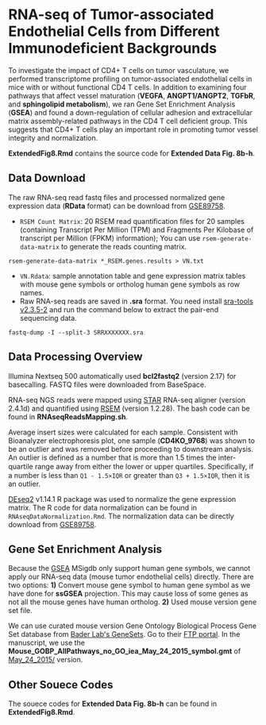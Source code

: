 RNA-seq of Tumor-associated Endothelial Cells from Different Immunodeficient Backgrounds
========
  
  To investigate the impact of CD4+ T cells on tumor vasculature, we performed transcriptome profiling on tumor-associated endothelial cells in mice with or without functional CD4 T cells. In addition to examining four pathways that affect vessel maturation (**VEGFA**, **ANGPT1/ANGPT2**, **TGFbR**, and **sphingolipid metabolism**), we ran Gene Set Enrichment Analysis (**GSEA**) and found a down-regulation of cellular adhesion and extracellular matrix assembly-related pathways in the CD4 T cell deficient group. This suggests that CD4+ T cells play an important role in promoting tumor vessel integrity and normalization.

**ExtendedFig8.Rmd** contains the source code for **Extended Data Fig. 8b-h**.

## Data Download

The raw RNA-seq read fastq files and processed normalized gene expression data (**RData** format) can be download from [GSE89758]( https://www.ncbi.nlm.nih.gov/geo/query/acc.cgi?token=onstcsssvxolxmd&acc=GSE89758).

* `RSEM Count Matrix`: 20 RSEM read quantification files for 20 samples (containing Transcript Per Million (TPM) and Fragments Per Kilobase of transcript per Million (FPKM) information);  You can use `rsem-generate-data-matrix` to generate the reads counting matrix.

```
rsem-generate-data-matrix *_RSEM.genes.results > VN.txt
```

* `VN.Rdata`: sample annotation table and gene expression matrix tables with mouse gene symbols or ortholog human gene symbols as row names.
* Raw RNA-seq reads are saved in **.sra** format. You need install [sra-tools v2.3.5-2](https://github.com/ncbi/sra-tools) and run the command below to extract the pair-end sequencing data.

```
fastq-dump -I --split-3 SRRXXXXXXX.sra
```

## Data Processing Overview

Illumina Nextseq 500 automatically used **bcl2fastq2** (version 2.17) for basecalling. FASTQ files were downloaded from BaseSpace.

RNA-seq NGS reads were mapped using [STAR](https://github.com/alexdobin/STAR) RNA-seq aligner (version 2.4.1d) and quantified using [RSEM](http://deweylab.github.io/RSEM/) (version 1.2.28). The bash code can be found in **RNAseqReadsMapping.sh**.

Average insert sizes were calculated for each sample. Consistent with Bioanalyzer electrophoresis plot, one sample (**CD4KO_9768**) was shown to be an outlier and was removed before proceeding to downstream analysis. An outlier is defined as a number that is more than 1.5 times the inter-quartile range away from either the lower or upper quartiles. Speciﬁcally, if a number is less than `Q1 - 1.5×IQR` or greater than `Q3 + 1.5×IQR`, then it is an outlier.

[DEseq2](https://bioconductor.org/packages/release/bioc/html/DESeq2.html) v1.14.1 R package was used to normalize the gene expression matrix. The R code for data normalization can be found in `RNAseqDataNormalization.Rmd`. The normalization data can be directly download from [GSE89758]( https://www.ncbi.nlm.nih.gov/geo/query/acc.cgi?token=onstcsssvxolxmd&acc=GSE89758).

## Gene Set Enrichment Analysis

Because the [GSEA](http://software.broadinstitute.org/gsea/index.jsp) MSigdb only support human gene symbols, we cannot apply our RNA-seq data (mouse tumor endothelial cells) directly. There are two options: **1)** Convert mouse gene symbol to human gene symbol as we have done for **ssGSEA** projection. This may cause loss of some genes as not all the mouse genes have human ortholog. **2)** Used mouse version gene set file.

We can use curated mouse version Gene Ontology Biological Process Gene Set database from [Bader Lab's GeneSets](http://baderlab.org/GeneSets). Go to their [FTP portal](http://download.baderlab.org/EM_Genesets/). In the manuscript, we use the **Mouse_GOBP_AllPathways_no_GO_iea_May_24_2015_symbol.gmt** of [May_24_2015/](http://download.baderlab.org/EM_Genesets/May_24_2015/Mouse/symbol/) version.

## Other Souece Codes

The souece codes for **Extended Data Fig. 8b-h** can be found in **ExtendedFig8.Rmd**.
 